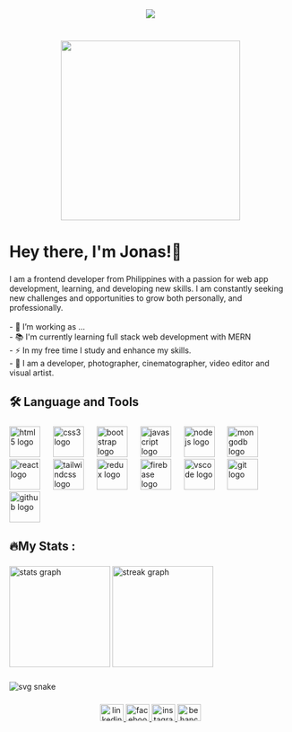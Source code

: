 <div align="center">
  <img src="https://profile-counter.glitch.me/jonaslacandola/count.svg?"  />
</div>

###

<br clear="both">

<div align="center">
  <img height="320" src="https://i0.wp.com/wanderin.dev/wp-content/uploads/2019/12/crop-0-0-1170-390-0-about-cover.png?fit=1170%2C390&ssl=1"  />
</div>

###

<h1 align="left">Hey there, I'm Jonas!👋</h1>

###

<p align="left">I am a frontend developer from Philippines with a passion for web app development, learning, and developing new skills. I am constantly seeking new challenges and opportunities to grow both personally, and professionally.<br><br>- 🔭 I’m working as ...<br>- 📚 I'm currently learning full stack web development with MERN<br>- ⚡ In my free time I study and enhance my skills.<br>- 💪 I am a developer, photographer,  cinematographer, video editor and visual artist.</p>

###

<h2 align="left">🛠 Language and Tools</h2>

###

<div align="left">
  <img src="https://cdn.jsdelivr.net/gh/devicons/devicon/icons/html5/html5-original.svg" height="55" alt="html5 logo"  />
  <img width="15" />
  <img src="https://cdn.jsdelivr.net/gh/devicons/devicon/icons/css3/css3-original.svg" height="55" alt="css3 logo"  />
  <img width="15" />
  <img src="https://cdn.jsdelivr.net/gh/devicons/devicon/icons/bootstrap/bootstrap-original.svg" height="55" alt="bootstrap logo"  />
  <img width="15" />
  <img src="https://cdn.jsdelivr.net/gh/devicons/devicon/icons/javascript/javascript-original.svg" height="55" alt="javascript logo"  />
  <img width="15" />
  <img src="https://cdn.jsdelivr.net/gh/devicons/devicon/icons/nodejs/nodejs-original.svg" height="55" alt="nodejs logo"  />
  <img width="15" />
  <img src="https://cdn.jsdelivr.net/gh/devicons/devicon/icons/mongodb/mongodb-original.svg" height="55" alt="mongodb logo"  />
  <img width="15" />
  <img src="https://cdn.jsdelivr.net/gh/devicons/devicon/icons/react/react-original.svg" height="55" alt="react logo"  />
  <img width="15" />
  <img src="https://cdn.jsdelivr.net/gh/devicons/devicon/icons/tailwindcss/tailwindcss-original-wordmark.svg" height="55" alt="tailwindcss logo"  />
  <img width="15" />
  <img src="https://cdn.jsdelivr.net/gh/devicons/devicon/icons/redux/redux-original.svg" height="55" alt="redux logo"  />
  <img width="15" />
  <img src="https://cdn.jsdelivr.net/gh/devicons/devicon/icons/firebase/firebase-plain.svg" height="55" alt="firebase logo"  />
  <img width="15" />
  <img src="https://cdn.jsdelivr.net/gh/devicons/devicon/icons/vscode/vscode-original.svg" height="55" alt="vscode logo"  />
  <img width="15" />
  <img src="https://cdn.jsdelivr.net/gh/devicons/devicon/icons/git/git-original.svg" height="55" alt="git logo"  />
  <img width="15" />
  <img src="https://cdn.jsdelivr.net/gh/devicons/devicon/icons/github/github-original.svg" height="55" alt="github logo"  />
</div>

###

<h2 align="left">🔥My Stats :</h2>

###

<div align="left">
  <img src="https://github-readme-stats.vercel.app/api?username=jonaslacandola&hide_title=false&hide_rank=false&show_icons=true&include_all_commits=true&count_private=true&disable_animations=false&theme=react&locale=en&hide_border=false&order=1" height="180" alt="stats graph"  />
  <img src="https://streak-stats.demolab.com?user=jonaslacandola&locale=en&mode=daily&theme=tokyonight&hide_border=false&border_radius=5&order=3" height="180" alt="streak graph"  />
</div>

###

<image src="https://github.com/jonaslacandola/jonaslacandola/blob/output/snake.svg" alt="svg snake"/>

###

<div align="center">
  <a href="https://www.linkedin.com/in/jonaslacandola/" target="_blank">
    <img src="https://raw.githubusercontent.com/maurodesouza/profile-readme-generator/master/src/assets/icons/social/linkedin/default.svg" width="42" height="30" alt="linkedin logo"  />
  </a>
  <a href="https://www.facebook.com/SOYJONAS0222/" target="_blank">
    <img src="https://raw.githubusercontent.com/maurodesouza/profile-readme-generator/master/src/assets/icons/social/facebook/default.svg" width="42" height="30" alt="facebook logo"  />
  </a>
  <a href="https://www.instagram.com/ayalaaaa222/" target="_blank">
    <img src="https://raw.githubusercontent.com/maurodesouza/profile-readme-generator/master/src/assets/icons/social/instagram/default.svg" width="42" height="30" alt="instagram logo"  />
  </a>
  <a href="https://www.behance.net/jonaslacandola1" target="_blank">
    <img src="https://raw.githubusercontent.com/maurodesouza/profile-readme-generator/master/src/assets/icons/social/behance/default.svg" width="42" height="30" alt="behance logo"  />
  </a>
</div>

###

